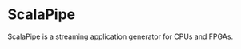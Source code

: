 
ScalaPipe
==============================================================================

ScalaPipe is a streaming application generator for CPUs and FPGAs.
